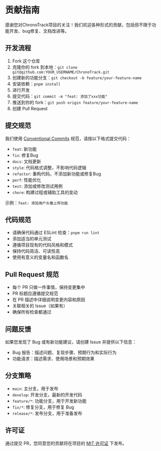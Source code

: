 # 贡献指南

感谢您对ChronoTrack项目的关注！我们欢迎各种形式的贡献，包括但不限于功能开发、bug修复、文档改进等。

## 开发流程

1. Fork 这个仓库
2. 克隆你的 fork 到本地：`git clone git@github.com:YOUR_USERNAME/ChronoTrack.git`
3. 创建新的功能分支：`git checkout -b feature/your-feature-name`
4. 安装依赖：`pnpm install`
5. 进行开发
6. 提交代码：`git commit -m "feat: 添加了xxx功能"`
7. 推送到你的 fork：`git push origin feature/your-feature-name`
8. 创建 Pull Request

## 提交规范

我们使用 [Conventional Commits](https://www.conventionalcommits.org/zh-hans/v1.0.0/) 规范，请按以下格式提交代码：

- `feat`: 新功能
- `fix`: 修复Bug
- `docs`: 文档更新
- `style`: 代码格式调整，不影响代码逻辑
- `refactor`: 重构代码，不添加新功能或修复Bug
- `perf`: 性能优化
- `test`: 添加或修改测试用例
- `chore`: 构建过程或辅助工具的变动

示例：`feat: 添加用户头像上传功能`

## 代码规范

- 请确保代码通过 ESLint 检查：`pnpm run lint`
- 添加适当的单元测试
- 遵循项目现有的代码风格和模式
- 保持代码简洁、可读性高
- 使用有意义的变量名和函数名

## Pull Request 规范

- 每个 PR 只做一件事情，保持变更集中
- PR 标题应遵循提交规范
- 在 PR 描述中详细说明变更内容和原因
- 关联相关的 Issue（如果有）
- 确保所有检查都通过

## 问题反馈

如果您发现了 Bug 或有新功能建议，请创建 Issue 并提供以下信息：

- Bug 报告：描述问题、复现步骤、预期行为和实际行为
- 功能请求：描述需求、使用场景和预期效果

## 分支策略

- `main`: 主分支，用于发布
- `develop`: 开发分支，最新的开发代码
- `feature/*`: 功能分支，用于开发新功能
- `fix/*`: 修复分支，用于修复 Bug
- `release/*`: 发布分支，用于准备发布

## 许可证

通过提交 PR，您同意您的贡献将在项目的 [MIT 许可证](LICENSE) 下发布。 